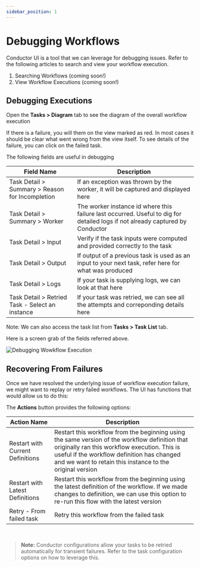 ```yaml
---
sidebar_position: 1
---
```


# Debugging Workflows

Conductor UI is a tool that we can leverage for debugging issues. Refer to the following articles to search and view
your workflow execution.

1. Searching Workflows (coming soon!)
2. View Workflow Executions  (coming soon!)


## Debugging Executions

Open the **Tasks > Diagram** tab to see the diagram of the overall workflow execution

If there is a failure, you will them on the view marked as red. In most cases it should be clear what went wrong from
the view itself. To see details of the failure, you can click on the failed task.

The following fields are useful in debugging

|Field Name|Description|
|---|---|
| Task Detail > Summary > Reason for Incompletion | If an exception was thrown by the worker, it will be captured and displayed here|
| Task Detail > Summary > Worker | The worker instance id where this failure last occurred. Useful to dig for detailed logs if not already captured by Conductor|
| Task Detail > Input | Verify if the task inputs were computed and provided correctly to the task|
| Task Detail > Output | If output of a previous task is used as an input to your next task, refer here for what was produced|
| Task Detail > Logs | If your task is supplying logs, we can look at that here|
| Task Detail > Retried Task - Select an instance | If your task was retried, we can see all the attempts and correponding details here|

Note: We can also access the task list from **Tasks > Task List** tab.

Here is a screen grab of the fields referred above.

![Debugging Wowkflow Execution](img/tutorial/workflow_debugging.png)

## Recovering From Failures

Once we have resolved the underlying issue of workflow execution failure, we might want to replay or retry failed
workflows. The UI has functions that would allow us to do this:

The **Actions** button provides the following options:

|Action Name|Description|
|---|---|
| Restart with Current Definitions | Restart this workflow from the beginning using the same version of the workflow definition that originally ran this workflow execution. This is useful if the workflow definition has changed and we want to retain this instance to the original version|
| Restart with Latest Definitions | Restart this workflow from the beginning using the latest definition of the workflow. If we made changes to definition, we can use this option to re-run this flow with the latest version| 
| Retry - From failed task | Retry this workflow from the failed task| 

<br/>

> **Note:** Conductor configurations allow your tasks to be retried automatically for transient failures.
> Refer to the task configuration options on how to leverage this.  
